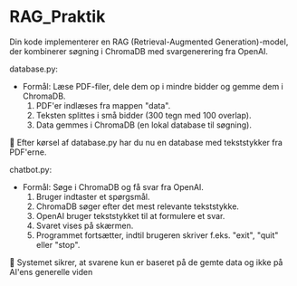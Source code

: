 # RAG_Praktik
Din kode implementerer en RAG (Retrieval-Augmented Generation)-model, der kombinerer søgning i ChromaDB med svargenerering fra OpenAI.

database.py: 
- Formål: Læse PDF-filer, dele dem op i mindre bidder og gemme dem i ChromaDB.
  1. PDF'er indlæses fra mappen "data".
  2. Teksten splittes i små bidder (300 tegn med 100 overlap).
  3. Data gemmes i ChromaDB (en lokal database til søgning).

 🔹 Efter kørsel af database.py har du nu en database med tekststykker fra PDF'erne.

chatbot.py: 
- Formål: Søge i ChromaDB og få svar fra OpenAI.
  1. Bruger indtaster et spørgsmål.
  2. ChromaDB søger efter det mest relevante tekststykke.
  3. OpenAI bruger tekststykket til at formulere et svar.
  4. Svaret vises på skærmen.
  5. Programmet fortsætter, indtil brugeren skriver f.eks. "exit", "quit" eller "stop".

 🔹 Systemet sikrer, at svarene kun er baseret på de gemte data og ikke på AI'ens generelle viden
